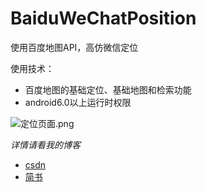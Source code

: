 # BaiduWeChatPosition
使用百度地图API，高仿微信定位

使用技术：
* 百度地图的基础定位、基础地图和检索功能
* android6.0以上运行时权限

![定位页面.png](http://upload-images.jianshu.io/upload_images/1615230-3461735247bbb495.png?imageMogr2/auto-orient/strip%7CimageView2/2/w/1240)

*详情请看我的博客*
* [csdn](http://blog.csdn.net/DaJian35/article/details/53996333)
* [简书](http://www.jianshu.com/p/eb8206afe292)
